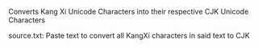 Converts Kang Xi Unicode Characters into their respective CJK Unicode Characters

source.txt: Paste text to convert all KangXi characters in said text to CJK
